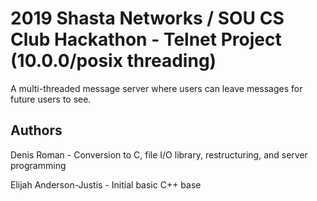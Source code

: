 # 2019 Shasta Networks / SOU CS Club Hackathon - Telnet Project (10.0.0/posix threading)

A  multi-threaded message server where users can leave messages for future users to see.


## Authors
Denis Roman - Conversion to C, file I/O library, restructuring, and server programming

Elijah Anderson-Justis - Initial basic C++ base
